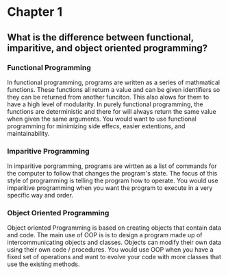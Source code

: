 # Chapter 1
## What is the difference between functional, imparitive, and object oriented programming?

### Functional Programming
In functional programming, programs are written as a series of mathmatical functions. These functions all return a value and can be given identifiers so they can be returned from another funciton. This also alows for them to have a high level of modularity. In purely functional programming, the functions are deterministic and there for will always return the same value when given the same arguments. You would want to use functional programming for minimizing side effecs, easier extentions, and maintainability.

### Imparitive Programming
In imparitive porgramming, programs are wirtten as a list of commands for the computer to follow that changes the program's state. The focus of this style of programming is telling the program how to operate. You would use imparitive programming when you want the program to execute in a very specific way and order. 

### Object Oriented Programming
Object oriented Programming is based on creating objects that contain data and code. The main use of OOP is is to design a program made up of intercommunicating objects and classes. Objects can modify their own data using their own code / procedures. You would use OOP when you have a fixed set of operations and want to evolve your code with more classes that use the existing methods.
